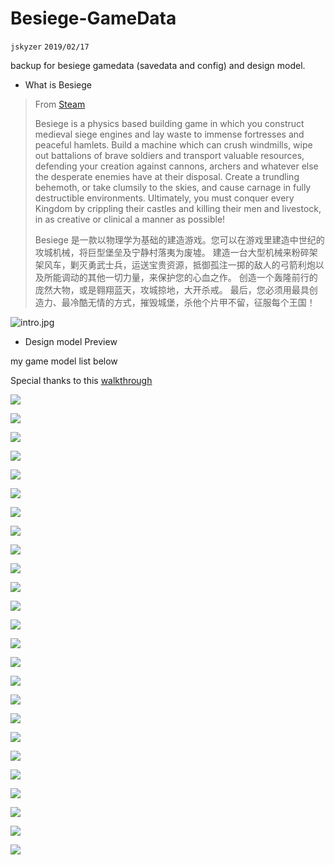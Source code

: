 # Besiege-GameData
`jskyzer` `2019/02/17`

backup for besiege gamedata (savedata and config) and design model.

+ What is Besiege

> From [Steam](https://store.steampowered.com/app/346010/Besiege/)
>
> Besiege is a physics based building game in which you construct medieval siege engines and lay waste to immense fortresses and peaceful hamlets. Build a machine which can crush windmills, wipe out battalions of brave soldiers and transport valuable resources, defending your creation against cannons, archers and whatever else the desperate enemies have at their disposal. Create a trundling behemoth, or take clumsily to the skies, and cause carnage in fully destructible environments. Ultimately, you must conquer every Kingdom by crippling their castles and killing their men and livestock, in as creative or clinical a manner as possible!
>
> Besiege 是一款以物理学为基础的建造游戏。您可以在游戏里建造中世纪的攻城机械，将巨型堡垒及宁静村落夷为废墟。 建造一台大型机械来粉碎架架风车，剿灭勇武士兵，运送宝贵资源，抵御孤注一掷的敌人的弓箭利炮以及所能调动的其他一切力量，来保护您的心血之作。 创造一个轰隆前行的庞然大物，或是翱翔蓝天，攻城掠地，大开杀戒。 最后，您必须用最具创造力、最冷酷无情的方式，摧毁城堡，杀他个片甲不留，征服每个王国！

![intro.jpg](https://media.st.dl.bscstorage.net/steam/apps/346010/header.jpg?t=1536940181)

+ Design model Preview

my game model list below

Special thanks to this [walkthrough](https://steamcommunity.com/sharedfiles/filedetails/?id=905422510)

![](./SavedMachines/Thumbnails/20.png)

![](./SavedMachines/Thumbnails/21.png)

![](./SavedMachines/Thumbnails/23.png)

![](./SavedMachines/Thumbnails/24.png)

![](./SavedMachines/Thumbnails/26.png)

![](./SavedMachines/Thumbnails/27.png)

![](./SavedMachines/Thumbnails/29.png)

![](./SavedMachines/Thumbnails/31.png)

![](./SavedMachines/Thumbnails/33.png)

![](./SavedMachines/Thumbnails/37.png)

![](./SavedMachines/Thumbnails/38.png)

![](./SavedMachines/Thumbnails/38_1.png)

![](./SavedMachines/Thumbnails/39.png)

![](./SavedMachines/Thumbnails/40.png)

![](./SavedMachines/Thumbnails/41.png)

![](./SavedMachines/Thumbnails/FLY.png)

![](./SavedMachines/Thumbnails/FLY2.png)

![](./SavedMachines/Thumbnails/FLY3.png)

![](./SavedMachines/Thumbnails/FLY3_1.png)

![](./SavedMachines/Thumbnails/FLY4.png)

![](./SavedMachines/Thumbnails/FLY4_1.png)

![](./SavedMachines/Thumbnails/boom_0.png)

![](./SavedMachines/Thumbnails/boom_1.png)

![](./SavedMachines/Thumbnails/template_1.png)

![](./SavedMachines/Thumbnails/???2.png)
